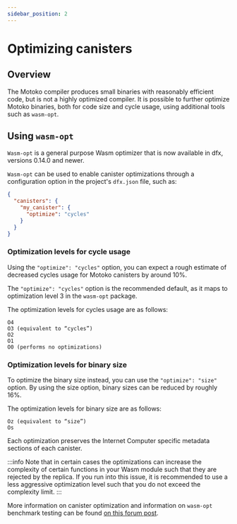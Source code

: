 ```yaml
---
sidebar_position: 2
---
```


# Optimizing canisters

## Overview

The Motoko compiler produces small binaries with reasonably efficient code, but is not a highly optimized compiler. 
It is possible to further optimize Motoko binaries, both for code size and cycle usage, using additional tools such as `wasm-opt`.

## Using `wasm-opt`

`Wasm-opt` is a general purpose Wasm optimizer that is now available in dfx, versions 0.14.0 and newer. 

`Wasm-opt` can be used to enable canister optimizations through a configuration option in the project's `dfx.json` file, such as:

```json
{
  "canisters": {
    "my_canister": {
      "optimize": "cycles"
    }
  }
}
```

### Optimization levels for cycle usage

Using the `"optimize": "cycles"` option, you can expect a rough estimate of decreased cycles usage for Motoko canisters by around 10%. 

The `"optimize": "cycles"` option is the recommended default, as it maps to optimization level 3 in the `wasm-opt` package. 

The optimization levels for cycles usage are as follows:

```
O4
O3 (equivalent to “cycles”)
O2
O1
O0 (performs no optimizations)
```

### Optimization levels for binary size

To optimize the binary size instead, you can use the `"optimize": "size"` option. By using the size option, binary sizes can be reduced by roughly 16%. 

The optimization levels for binary size are as follows:

```
Oz (equivalent to “size”)
Os
```

Each optimization preserves the Internet Computer specific metadata sections of each canister. 

:::info
Note that in certain cases the optimizations can increase the complexity of certain functions in your Wasm module such that they are rejected by the replica. If you run into this issue, it is recommended to use a less aggressive optimization level such that you do not exceed the complexity limit.
:::

More information on canister optimization and information on `wasm-opt` benchmark testing can be found [on this forum post](https://forum.dfinity.org/t/canister-optimizer-available-in-dfx-0-14-0/21157).
